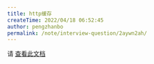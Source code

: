 ```yaml
---
title: http缓存
createTime: 2022/04/18 06:52:45
author: pengzhanbo
permalink: /note/interview-question/2aywn2ah/
---
```


请 [查看此文档](/article/c3ez957l/)
